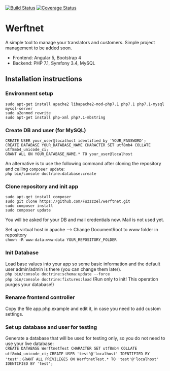 [![Build Status](https://travis-ci.org/Fuzzzzel/werftnet.svg?branch=master)](https://travis-ci.org/Fuzzzzel/werftnet)
[![Coverage Status](https://coveralls.io/repos/github/Fuzzzzel/werftnet/badge.svg?branch=master)](https://coveralls.io/github/Fuzzzzel/werftnet?branch=master)
  
# Werftnet  
  
A simple tool to manage your translators and customers. Simple project management to be added soon.  
  
* Frontend: Angular 5, Bootstrap 4  
* Backend: PHP 7.1, Symfony 3.4, MySQL  
  
## Installation instructions  
### Environment setup  
`sudo apt-get install apache2 libapache2-mod-php7.1 php7.1 php7.1-mysql mysql-server`  
`sudo a2enmod rewrite`  
`sudo apt-get install php-xml php7.1-mbstring`  
  
### Create DB and user (for MySQL)  
`CREATE USER your_user@localhost identified by 'YOUR_PASSWORD';`  
`CREATE DATABASE YOUR_DATABASE_NAME CHARACTER SET utf8mb4 COLLATE utf8mb4_unicode_ci;`  
`GRANT ALL ON YOUR_DATABASE_NAME.* TO your_user@localhost` 

An alternative is to use the following command after cloning the repository and calling `composer update`:       
`php bin/console doctrine:database:create`
  
### Clone repository and init app  
`sudo apt-get install composer`  
`sudo git clone https://github.com/Fuzzzzel/werftnet.git`  
`sudo composer install`  
`sudo composer update`  
  
You will be asked for your DB and mail credentials now. Mail is not used yet.  
  
Set up virtual host in apache --> Change DocumentRoot to www folder in repository  
`chown -R www-data:www-data YOUR_REPOSITORY_FOLDER`  
  
### Init Database  
Load base values into your app so some basic information and the default user admin/admin is there (you can change them later).  
`php bin/console doctrine:schema:update --force`  
`php bin/console doctrine:fixtures:load` (Run only to init! This operation purges your database!)

### Rename frontend controller
Copy the file app.php.example and edit it, in case you need to add custom settings.  

### Set up database and user for testing
Generate a database that will be used for testing only, so you do not need to use your live database:  
`CREATE DATABASE WerftnetTest CHARACTER SET utf8mb4 COLLATE utf8mb4_unicode_ci;`
`CREATE USER 'test'@'localhost' IDENTIFIED BY 'test';`
`GRANT ALL PRIVILEGES ON WerftnetTest.* TO 'test'@'localhost' IDENTIFIED BY 'test';`
